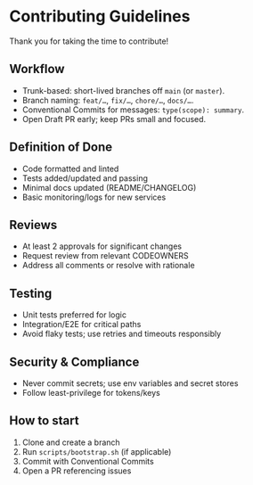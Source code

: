 # Contributing Guidelines

Thank you for taking the time to contribute!

## Workflow
- Trunk-based: short-lived branches off `main` (or `master`).
- Branch naming: `feat/…`, `fix/…`, `chore/…`, `docs/…`.
- Conventional Commits for messages: `type(scope): summary`.
- Open Draft PR early; keep PRs small and focused.

## Definition of Done
- Code formatted and linted
- Tests added/updated and passing
- Minimal docs updated (README/CHANGELOG)
- Basic monitoring/logs for new services

## Reviews
- At least 2 approvals for significant changes
- Request review from relevant CODEOWNERS
- Address all comments or resolve with rationale

## Testing
- Unit tests preferred for logic
- Integration/E2E for critical paths
- Avoid flaky tests; use retries and timeouts responsibly

## Security & Compliance
- Never commit secrets; use env variables and secret stores
- Follow least-privilege for tokens/keys

## How to start
1. Clone and create a branch
2. Run `scripts/bootstrap.sh` (if applicable)
3. Commit with Conventional Commits
4. Open a PR referencing issues